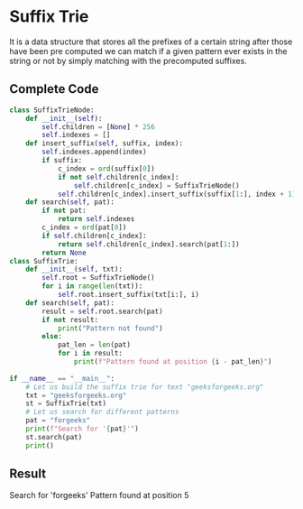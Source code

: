 # Suffix Trie
It is a data structure that stores all the prefixes of a certain string after those have been pre computed we can match if a given pattern 
ever exists in the string or not by simply matching with the precomputed suffixes.

## Complete Code
```py
class SuffixTrieNode:
    def __init__(self):
        self.children = [None] * 256
        self.indexes = []
    def insert_suffix(self, suffix, index):
        self.indexes.append(index)
        if suffix:
            c_index = ord(suffix[0])
            if not self.children[c_index]:
                self.children[c_index] = SuffixTrieNode()
            self.children[c_index].insert_suffix(suffix[1:], index + 1)   
    def search(self, pat):
        if not pat:
            return self.indexes
        c_index = ord(pat[0])
        if self.children[c_index]:
            return self.children[c_index].search(pat[1:])
        return None
class SuffixTrie:
    def __init__(self, txt):
        self.root = SuffixTrieNode()
        for i in range(len(txt)):
            self.root.insert_suffix(txt[i:], i)
    def search(self, pat):
        result = self.root.search(pat)
        if not result:
            print("Pattern not found")
        else:
            pat_len = len(pat)
            for i in result:
                print(f"Pattern found at position {i - pat_len}")
 
if __name__ == "__main__":
    # Let us build the suffix trie for text "geeksforgeeks.org"
    txt = "geeksforgeeks.org"
    st = SuffixTrie(txt)
    # Let us search for different patterns
    pat = "forgeeks"
    print(f"Search for '{pat}'")
    st.search(pat)
    print()
```
## Result
Search for 'forgeeks'
Pattern found at position 5
